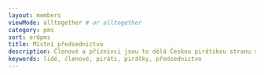 ```yaml
---
layout: members
viewMode: alltogether # or alltogether
category: pms
sort: ordpms
title: Místní předsednictvo
description: Členové a příznivci jsou to dělá Českou pirátskou stranu silnou. Seznamte se Piráty na Vysočině.
keywords: lidé, členové, piráti, pirátky, předsednictvo
---
```

